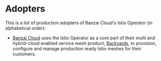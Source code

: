 # Adopters

This is a list of production adopters of Banzai Cloud's Istio Operator (in alphabetical order):
- [Banzai Cloud](https://banzaicloud.com) uses the Istio Operator as a core part of their multi and hybrid-cloud enabled service mesh product, [Backyards](https://banzaicloud.com/docs/backyards), to provision, configure and manage production ready Istio meshes for their customers.
